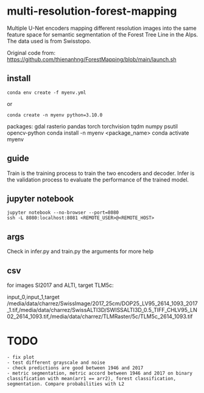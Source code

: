 # multi-resolution-forest-mapping
Multiple U-Net encoders mapping different resolution images into the same feature space for semantic segmentation of the Forest Tree Line in the Alps. The data used is from Swisstopo.

Original code from: https://github.com/thienanhng/ForestMapping/blob/main/launch.sh

## install

    conda env create -f myenv.yml

or

    conda create -n myenv python=3.10.0

packages: gdal rasterio pandas torch torchvision tqdm numpy psutil opencv-python
    conda install -n myenv <package_name>
    conda activate myenv

## guide

Train is the training process to train the two encoders and decoder.
Infer is the validation process to evaluate the performance of the trained model.

## jupyter notebook

    jupyter notebook --no-browser --port=8080
    ssh -L 8080:localhost:8081 <REMOTE_USER>@<REMOTE_HOST>

## args

Check in infer.py and train.py the arguments for more help

## csv

for images SI2017 and ALTI, target TLM5c:

input_0,input_1,target
    /media/data/charrez/SwissImage/2017_25cm/DOP25_LV95_2614_1093_2017_1.tif,/media/data/charrez/SwissALTI3D/SWISSALTI3D_0.5_TIFF_CHLV95_LN02_2614_1093.tif,/media/data/charrez/TLMRaster/5c/TLM5c_2614_1093.tif

# TODO

    - fix plot
    - test different grayscale and noise
    - check predictions are good between 1946 and 2017
    - metric segmentation, metric accord between 1946 and 2017 on binary classification with mean(arr1 == arr2), forest classification, segmentation. Compare probabilities with L2